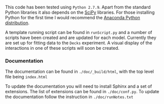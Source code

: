 This code has been tested using ``Python 2.7.9``. Apart from the standard Python libraries it also depends on the [SciPy](http://www.scipy.org/) libraries. For those installing Python for the first time I would recommend the [Anaconda Python distribution](https://store.continuum.io/cshop/anaconda/).

A template running script can be found in ``runScript.py`` and a number of scripts have been created and are updated for each model. Currently they are set up for fitting data to the ``Decks`` experiment. A visual display of the interactions in one of these scripts will soon be created.

### Documentation ###
The documentation can be found in ``./doc/_build/html``, with the top level file being ``index.html``

To update the documentation you will need to install Sphinx and a set of extensions. The list of extensions can be found in ``./doc/conf.py``. To update the documentation follow the instruction in ``./doc/runNotes.txt``